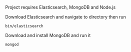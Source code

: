 Project requires Elasticsearch, MongoDB and Node.js

Download Elasticsearch and navigate to directory then run

```
bin/elasticsearch
```

Download and install MongoDB and run it

```
mongod
```

